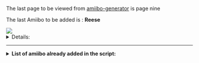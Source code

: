 The last page to be viewed from [amiibo-generator](https://hax0kartik.github.io/amiibo-generator/) is page nine


The last Amiibo to be added is :  **Reese**

<a href="https://github.com/Ghost0159/AmiiGhost/raw/main/Amiibo/Animal%20Crossing/Reese.bin">
  <img src="https://github.com/Ghost0159/AmiiGhost/raw/main/img/Animal%20Crossing/Reese.png">
</a>

<details><summary>Details:</summary>
0x018a000002450502
</details></p>

______________________

<details><summary><B>List of amiibo already added in the script:</B></summary>
  
<details><summary>Mario</summary>
  <ul>
    <li>Mario - Fire</li>
    <li>8-Bit Mario Classic Color</li>
    <li>8-Bit Mario Modern Color</li>
    <li>Dr. Mario</li>
    <li>Mario - Gold Edition</li>
    <li>Mario - Silver Edition</li>
    <li>Mario - Wedding</li>
    <li>Mario</li>
  </ul>
</details>
  
 <details><summary>Luigi</summary>
    <ul>
      <li>Luigi - Fly</li>
      <li>Luigi</li>
  </ul>
</details>
  
  <details><summary>Peach</summary>
    <ul>
      <li>Peach - Wedding</li>
      <li>Peach - Dancig Ball</li>
      <li>Peach</li>
  </ul>
</details>
   
  <details><summary>Rosalina</summary>
    <ul>
    <li>Rosalina</li>
  </ui>
</details>

  <details><summary>Yoshi</summary>
    <li>Green Yarn Yoshi</li>
    <li>Light Blue Yarn Yoshi</li>
    <li>Mega Yarn Yoshi</li>
    <li>Pink Yarn Yoshi</li>
    <li>Yoshi - Hiking</li>
    <li>Yoshi</li>
  </ul>
</details>
